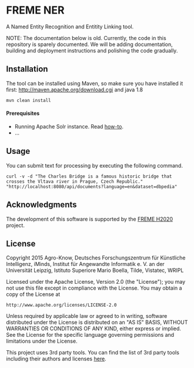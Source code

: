 # FREME NER

A Named Entity Recognition and Entitity Linking tool.

NOTE: The documentation below is old. Currently, the code in this repository is sparely documented. We will be adding documentation, building and deployment instructions and polishing the code gradually.

Installation
------------

The tool can be installed using Maven, so make sure you have installed it first: http://maven.apache.org/download.cgi and java 1.8

    mvn clean install

#### Prerequisites

* Running Apache Solr instance. Read [how-to](http://lucene.apache.org/solr/quickstart.html).
* ...

Usage
-----

You can submit text for processing by executing the following command.

    curl -v -d "The Charles Bridge is a famous historic bridge that crosses the Vltava river in Prague, Czech Republic." "http://localhost:8080/api/documents?language=en&dataset=dbpedia"

Acknowledgments
---------------

The development of this software is supported by the [FREME H2020](http://www.freme-project.eu/) project.

## License

Copyright 2015  Agro-Know, Deutsches Forschungszentrum für Künstliche Intelligenz, iMinds, 
Institut für Angewandte Informatik e. V. an der Universität Leipzig, 
Istituto Superiore Mario Boella, Tilde, Vistatec, WRIPL

Licensed under the Apache License, Version 2.0 (the "License");
you may not use this file except in compliance with the License.
You may obtain a copy of the License at

    http://www.apache.org/licenses/LICENSE-2.0

Unless required by applicable law or agreed to in writing, software
distributed under the License is distributed on an "AS IS" BASIS,
WITHOUT WARRANTIES OR CONDITIONS OF ANY KIND, either express or implied.
See the License for the specific language governing permissions and
limitations under the License.

This project uses 3rd party tools. You can find the list of 3rd party tools including their authors and licenses [here](LICENSE-3RD-PARTY).

